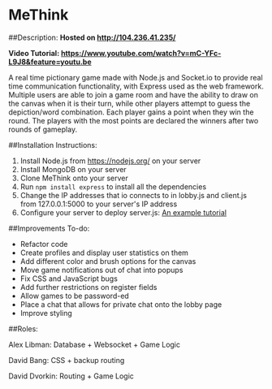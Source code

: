 # MeThink

##Description:
**Hosted on http://104.236.41.235/**

**Video Tutorial: https://www.youtube.com/watch?v=mC-YFc-L9J8&feature=youtu.be**

A real time pictionary game made with Node.js and Socket.io to provide real time communication functionality, with Express used as the web framework. Multiple users are able to join a game room and have the ability to draw on the canvas when it is their turn, while other players attempt to guess the depiction/word combination. Each player gains a point when they win the round. The players with the most points are declared the winners after two rounds of gameplay. 

##Installation Instructions:
1. Install Node.js from https://nodejs.org/ on your server
2. Install MongoDB on your server
3. Clone MeThink onto your server
4. Run `npm install express` to install all the dependencies
5. Change the IP addresses that io connects to in lobby.js and client.js from 127.0.0.1:5000 to your server's IP address
6. Configure your server to deploy server.js: [An example tutorial](https://www.digitalocean.com/community/tutorials/how-to-set-up-a-node-js-application-for-production-on-ubuntu-14-04)

##Improvements To-do:
* Refactor code
* Create profiles and display user statistics on them
* Add different color and brush options for the canvas
* Move game notifications out of chat into popups
* Fix CSS and JavaScript bugs
* Add further restrictions on register fields
* Allow games to be password-ed
* Place a chat that allows for private chat onto the lobby page
* Improve styling

##Roles:

Alex Libman: Database + Websocket + Game Logic

David Bang: CSS + backup routing

David Dvorkin: Routing + Game Logic
